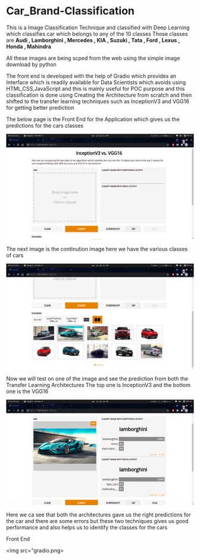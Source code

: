 # Car_Brand-Classification
This is a Image Classification Technique and classified with Deep Learning which classifies car which belongs to any of the 10 classes
Those classes are <b>Audi , Lamborghini , Mercedes , KIA , Suzuki , Tata , Ford , Lexus , Honda , Mahindra</b>

All these images are being scped from the web using the simple image download by python

The front end is developed with the help of Gradio which provides an Interface which is readily available for Data Scientists which avoids using HTML,CSS,JavaScript and this is mainly useful for POC purpose and this classification is done using Creating the Architecture from scratch and then shifted to the transfer learning techniques such as InceptionV3 and VGG16 for getting better prediction

The below page is the Front End for the Application which gives us the  predictions for the cars classes

<img src = "fend.png">

The next image is the continution image here we have the various classes of cars

<img src = "fe1.png">


Now we will test on one of the image and see the prediction from both the Transfer Learning Architectures
The top one is InceptionV3 and the bottom one is the VGG16

<img src="lamb1.png">


Here we ca see that both the architectures gave us the right predictions for the car and there are some errors but these two techniques gives us good performance and also helps us to identify the classes for the cars

Front End 

<img src="gradio.png>
